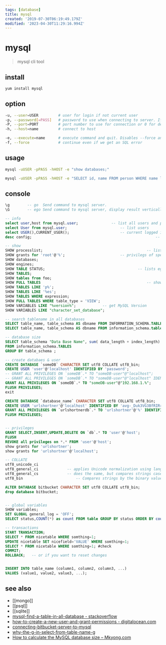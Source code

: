 ```yaml
---
tags: [database]
title: mysql
created: '2019-07-30T06:19:49.179Z'
modified: '2023-04-30T11:29:16.994Z'
---
```


# mysql

> mysql cli tool

## install

```sh
yum install mysql
```

## option

```sh
-u, --user=USER         # user for login if not current user
-p, --password[=PASS]   # password to use when connecting to server. If password is not given it's asked from the tty
-P, --port=PORT         # port number to use for connection or 0 for default to, in order of preference, my.cnf, $MYSQL_TCP_PORT, /etc/services, built-in default (3306).
-h, --host=name         # connect to host

-e, --execute=name      # execute command and quit. Disables --force and history file
-f, --force             # continue even if we get an SQL error
```

## usage

```sh
mysql -uUSER -pPASS -hHOST -e "show databases;"

mysql -uUSER -pPASS -hHOST -e "SELECT id, name FROM person WHERE name like '%smith%'" database > smiths.txt
```

## console

```sql
\g        -- go  Send command to mysql server. 
\G        -- ego Send command to mysql server, display result vertically.

-- info
select user,host from mysql.user;				-- list all users and privileges
select User from mysql.user;						-- list users
select USER(),CURRENT_USER();						-- current logged in user
desc config;														-- table info

-- show
SHOW processlist;												-- list processes
SHOW grants for 'root'@'%';							-- privilegs of specific user
SHOW databases;
SHOW engines;
SHOW TABLE STATUS;											-- lists egnine, version, index-length, ...
SHOW TABLES;
SHOW tables from foo;
SHOW FULL TABLES												-- show additional Views
SHOW TABLES LIKE 'p%';
SHOW TABLES LIKE '%es';
SHOW TABLES WHERE expression;
SHOW FULL TABLES WHERE table_type = 'VIEW';
SHOW VARIABLES LIKE "%version%";			-- get MySQL Version
SHOW VARIABLES LIKE "character_set_database";

-- search tablename in all databases
SELECT table_name, table_schema AS dbname FROM INFORMATION_SCHEMA.TABLES;
SELECT table_name, table_schema AS dbname FROM information_schema.tables where table_name = 'bewo_namen';

-- database size
SELECT table_schema "Data Base Name", sum( data_length + index_length) / 1024 / 1024 "Data Base Size in MB" 
FROM information_schema.TABLES 
GROUP BY table_schema ;

-- create databaes & user
CREATE DATABASE `someDB` CHARACTER SET utf8 COLLATE utf8_bin;
CREATE USER 'user'@'localhost' IDENTIFIED BY 'password';
-- GRANT ALL PRIVILEGES ON `someDB`.* TO "someDB-user"@"localhost";
-- GRANT ALL PRIVILEGES ON `someDB`.* TO "someDB-user"@"localhost" IDENTIFIED BY 'password';
GRANT ALL PRIVILEGES ON `someDB`.* TO "someDB-user"@"192.168.1.%";
FLUSH PRIVILEGES;
exit

CREATE DATABASE `database_name` CHARACTER SET utf8 COLLATE utf8_bin;
CREATE USER 'urlshortner'@'localhost' IDENTIFIED BY 'avg-_Duk3VG3BfRIRrsb';
GRANT ALL PRIVILEGES ON `urlshortnerdb`.* TO 'urlshortner'@'%' IDENTIFIED BY 'avg-_Duk3VG3BfRIRrsb';;
FLUSH PRIVILEGES;


-- privileges
GRANT SELECT,INSERT,UPDATE,DELETE ON `db`.* TO 'user'@'host';
FLUSH 
REVOKE all privileges on *.* FROM 'user'@'host';
show grants for 'urlshortner';
show grants for 'urlshortner'@'localhost';

-- COLLATE
utf8_unicode_ci
utf8_general_ci				-- applies Unicode normalization using language-specific rules and compares strings case-insensitively
utf8_general_cs				-- does the same, but compares strings case-sensitively
utf8_bin					    -- Compares strings by the binary value of each character in the string

ALTER DATABASE bitbucket CHARACTER SET utf8 COLLATE utf8_bin;
drop database bitbucket;


-- global variables
SHOW variables;
SET GLOBAL general_log = 'OFF';
SELECT status,COUNT(*) as count FROM table GROUP BY status ORDER BY count DESC;

-- transactions
START TRANSACTION;
SELECT * FROM nicetable WHERE somthing=1;
UPDATE nicetable SET nicefield='VALUE' WHERE somthing=1;
SELECT * FROM nicetable WHERE somthing=1; #check
COMMIT;
ROLLBACK;   -- or if you want to reset changes


INSERT INTO table_name (column1, column2, column3, ...)
VALUES (value1, value2, value3, ...); 
```

## see also

- [[mongo]]
- [[psql]]
- [[sqlite]]
- [mysql-find-a-table-in-all-database - stackoverflow](http://stackoverflow.com/a/3756768)
- [how-to-create-a-new-user-and-grant-permissions - digitalocean.com](https://www.digitalocean.com/community/tutorials/how-to-create-a-new-user-and-grant-permissions-in-mysql)
- [connecting-bitbucket-server-to-mysql](https://confluence.atlassian.com/bitbucketserver/connecting-bitbucket-server-to-mysql-776640382.html)
- [why-the-g-in-select-from-table-name-g](https://stackoverflow.com/a/40030346/2087704)
- [How to calculate the MySQL database size – Mkyong.com](http://www.mkyong.com/mysql/how-to-calculate-the-mysql-database-size/)
